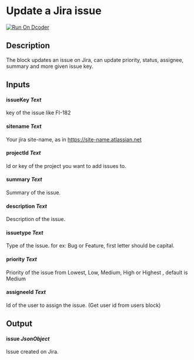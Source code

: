 # Update a Jira issue
[![Run On Dcoder](https://static-content.dcoder.tech/dcoder-assets/run-on-dcoder.svg)](https://code.dcoder.tech/files/project/60eee7cbbed5970e2733758a)

## Description
The block updates an issue on Jira, can update priority, status, assignee, summary and more given issue key.

## Inputs
#### **issueKey**  *Text*
key of the issue like FI-182
#### **sitename**  *Text*
Your jira site-name, as in https://site-name.atlassian.net
#### **projectId**  *Text*
Id or key of the project you want to add issues to.
#### **summary**  *Text*
Summary of the issue.
#### **description**  *Text*
Description of the issue.
#### **issuetype**  *Text*
Type of the issue. for ex: Bug or Feature, first letter should be capital.
#### **priority**  *Text*
Priority of the issue from Lowest, Low, Medium, High or Highest , default is Medium
#### **assigneeId**  *Text*
Id of the user to assign the issue. (Get user id from users block)

## Output
#### **issue**  *JsonObject*
Issue created on Jira.

